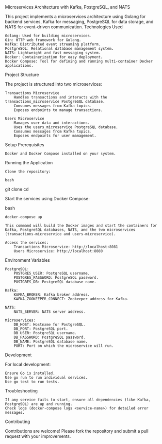 Microservices Architecture with Kafka, PostgreSQL, and NATS

This project implements a microservices architecture using Golang for backend services, Kafka for messaging, PostgreSQL for data storage, and NATS for event-driven communication.
Technologies Used

    Golang: Used for building microservices.
    Gin: HTTP web framework for Golang.
    Kafka: Distributed event streaming platform.
    PostgreSQL: Relational database management system.
    NATS: Lightweight and fast messaging system.
    Docker: Containerization for easy deployment.
    Docker Compose: Tool for defining and running multi-container Docker applications.

Project Structure

The project is structured into two microservices:

    Transactions Microservice
        Handles transactions and interacts with the transactions_microservice PostgreSQL database.
        Consumes messages from Kafka topics.
        Exposes endpoints to manage transactions.

    Users Microservice
        Manages user data and interactions.
        Uses the users_microservice PostgreSQL database.
        Consumes messages from Kafka topics.
        Exposes endpoints for user management.

Setup
Prerequisites

    Docker and Docker Compose installed on your system.

Running the Application

    Clone the repository:

    bash

git clone <repository-url>
cd <repository-directory>

Start the services using Docker Compose:

bash

    docker-compose up

    This command will build the Docker images and start the containers for Kafka, PostgreSQL databases, NATS, and the two microservices (transactions-microservice and users-microservice).

    Access the services:
        Transactions Microservice: http://localhost:8081
        Users Microservice: http://localhost:8080

Environment Variables

    PostgreSQL:
        POSTGRES_USER: PostgreSQL username.
        POSTGRES_PASSWORD: PostgreSQL password.
        POSTGRES_DB: PostgreSQL database name.

    Kafka:
        KAFKA_BROKER: Kafka broker address.
        KAFKA_ZOOKEEPER_CONNECT: Zookeeper address for Kafka.

    NATS:
        NATS_SERVER: NATS server address.

    Microservices:
        DB_HOST: Hostname for PostgreSQL.
        DB_PORT: PostgreSQL port.
        DB_USER: PostgreSQL username.
        DB_PASSWORD: PostgreSQL password.
        DB_NAME: PostgreSQL database name.
        PORT: Port on which the microservice will run.

Development

For local development:

    Ensure Go is installed.
    Use go run to run individual services.
    Use go test to run tests.

Troubleshooting

    If any service fails to start, ensure all dependencies (like Kafka, PostgreSQL) are up and running.
    Check logs (docker-compose logs <service-name>) for detailed error messages.

Contributing

Contributions are welcome! Please fork the repository and submit a pull request with your improvements.
